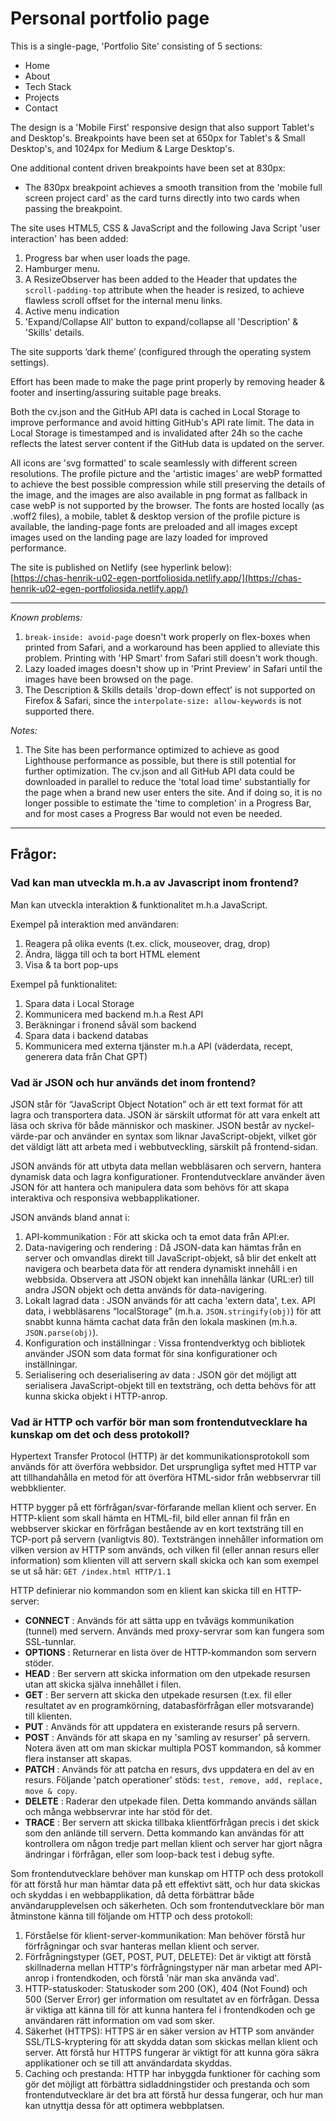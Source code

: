 # Personal portfolio page

This is a single-page, 'Portfolio Site' consisting of 5 sections:
- Home
- About
- Tech Stack
- Projects
- Contact

The design is a 'Mobile First' responsive design that also support Tablet's and Desktop's. Breakpoints have been set at 650px for Tablet's & Small Desktop's, and 1024px for Medium & Large Desktop's.  
  
One additional content driven breakpoints have been set at 830px:  
- The 830px breakpoint achieves a smooth transition from the 'mobile full screen project card' as the card turns directly into two cards when passing the breakpoint. 
  
The site uses HTML5, CSS & JavaScript and the following Java Script 'user interaction' has been added:
1. Progress bar when user loads the page.
2. Hamburger menu.
3. A ResizeObserver has been added to the Header that updates the `scroll-padding-top` attribute when the header is resized, to achieve flawless scroll offset for the internal menu links.
4. Active menu indication
5. 'Expand/Collapse All' button to expand/collapse all 'Description' & 'Skills' details.
  
The site supports ‘dark theme’ (configured through the operating system settings).  
  
Effort has been made to make the page print properly by removing header & footer and inserting/assuring suitable page breaks.  
  
Both the cv.json and the GitHub API data is cached in Local Storage to improve performance and avoid hitting GitHub's API rate limit. The data in Local Storage is timestamped and is invalidated after 24h so the cache reflects the latest server content if the GitHub data is updated on the server.
  
All icons are 'svg formatted' to scale seamlessly with different screen resolutions. The profile picture and the 'artistic images' are webP formatted to achieve the best possible compression while still preserving the details of the image, and the images are also available in png format as fallback in case webP is not supported by the browser. The fonts are hosted locally (as .woff2 files), a mobile, tablet & desktop version of the profile picture is available, the landing-page fonts are preloaded and all images except images used on the landing page are lazy loaded for improved performance.
    
The site is published on Netlify (see hyperlink below):  
[https://chas-henrik-u02-egen-portfoliosida.netlify.app/](https://chas-henrik-u02-egen-portfoliosida.netlify.app/)
  
***
*Known problems:*
1. `break-inside: avoid-page` doesn't work properly on flex-boxes when printed from Safari, and a workaround has been applied to alleviate this problem. Printing with 'HP Smart' from Safari still doesn't work though.
2. Lazy loaded images doesn't show up in 'Print Preview' in Safari until the images have been browsed on the page.
3. The Description & Skills details 'drop-down effect' is not supported on Firefox & Safari, since the `interpolate-size: allow-keywords` is not supported there.

*Notes:*
1. The Site has been performance optimized to achieve as good Lighthouse performance as possible, but there is still potential for further optimization. The cv.json and all GitHub API data could be downloaded in parallel to reduce the 'total load time' substantially for the page when a brand new user enters the site. And if doing so, it is no longer possible to estimate the 'time to completion' in a Progress Bar, and for most cases a Progress Bar would not even be needed.  
  
***

## Frågor:

### Vad kan man utveckla m.h.a av Javascript inom frontend?
Man kan utveckla interaktion & funktionalitet m.h.a JavaScript.  

Exempel på interaktion med användaren:
1. Reagera på olika events (t.ex. click, mouseover, drag, drop)
2. Ändra, lägga till och ta bort HTML element
3. Visa & ta bort pop-ups

Exempel på funktionalitet:
1. Spara data i Local Storage
2. Kommunicera med backend m.h.a Rest API
3. Beräkningar i fronend såväl som backend
4. Spara data i backend databas
5. Kommunicera med externa tjänster m.h.a API (väderdata, recept, generera data från Chat GPT)
  
  
### Vad är JSON och hur används det inom frontend?

JSON står för “JavaScript Object Notation” och är ett text format för att lagra och transportera data. JSON är särskilt utformat för att vara enkelt att läsa och skriva för både människor och maskiner. JSON består av nyckel-värde-par och använder en syntax som liknar JavaScript-objekt, vilket gör det väldigt lätt att arbeta med i webbutveckling, särskilt på frontend-sidan.  
  
JSON används för att utbyta data mellan webbläsaren och servern, hantera dynamisk data och lagra konfigurationer. Frontendutvecklare använder även JSON för att hantera och manipulera data som behövs för att skapa interaktiva och responsiva webbapplikationer.

JSON används bland annat i:
1. API-kommunikation : För att skicka och ta emot data från API:er. 
2. Data-navigering och rendering : Då JSON-data kan hämtas från en server och omvandlas direkt till JavaScript-objekt, så blir det enkelt att navigera och bearbeta data för att rendera dynamiskt innehåll i en webbsida. Observera att JSON objekt kan innehålla länkar (URL:er) till andra JSON objekt och detta används för data-navigering.
3. Lokalt lagrad data : JSON används för att cacha 'extern data', t.ex. API data, i webbläsarens “localStorage” (m.h.a. `JSON.stringify(obj)`) för att snabbt kunna hämta cachat data från den lokala maskinen (m.h.a. `JSON.parse(obj)`).
4. Konfiguration och inställningar : Vissa frontendverktyg och bibliotek använder JSON som data format för sina konfigurationer och inställningar. 
5. Serialisering och deserialisering av data : JSON gör det möjligt att serialisera JavaScript-objekt till en textsträng, och detta behövs för att kunna skicka objekt i HTTP-anrop.
  
### Vad är HTTP och varför bör man som frontendutvecklare ha kunskap om det och dess protokoll?

Hypertext Transfer Protocol (HTTP) är det kommunikationsprotokoll som används för att överföra webbsidor. Det ursprungliga syftet med HTTP var att tillhandahålla en metod för att överföra HTML-sidor från webbservrar till webbklienter.
  
HTTP bygger på ett förfrågan/svar-förfarande mellan klient och server. En HTTP-klient som skall hämta en HTML-fil, bild eller annan fil från en webbserver skickar en förfrågan bestående av en kort textsträng till en TCP-port på servern (vanligtvis 80). Textsträngen innehåller information om vilken version av HTTP som används, och vilken fil (eller annan resurs eller information) som klienten vill att servern skall skicka och kan som exempel se ut så här: `GET /index.html HTTP/1.1`  
  
HTTP definierar nio kommandon som en klient kan skicka till en HTTP-server:
- **CONNECT** : Används för att sätta upp en tvåvägs kommunikation (tunnel) med servern. Används med proxy-servrar som kan fungera som SSL-tunnlar.
- **OPTIONS** : Returnerar en lista över de HTTP-kommandon som servern stöder.
- **HEAD** : Ber servern att skicka information om den utpekade resursen utan att skicka själva innehållet i filen.
- **GET** : Ber servern att skicka den utpekade resursen (t.ex. fil eller resultatet av en programkörning, databasförfrågan eller motsvarande) till klienten.
- **PUT** : Används för att uppdatera en existerande resurs på servern.
- **POST** : Används för att skapa en ny 'samling av resurser' på servern. Notera även att om man skickar multipla POST kommandon, så kommer flera instanser att skapas.
- **PATCH** : Används för att patcha en resurs, dvs uppdatera en del av en resurs. Följande 'patch operationer' stöds: `test, remove, add, replace, move & copy`.
- **DELETE** : Raderar den utpekade filen. Detta kommando används sällan och många webbservrar inte har stöd för det.
- **TRACE** : Ber servern att skicka tillbaka klientförfrågan precis i det skick som den anlände till servern. Detta kommando kan användas för att kontrollera om någon tredje part mellan klient och server har gjort några ändringar i förfrågan, eller som loop-back test i debug syfte.

Som frontendutvecklare behöver man kunskap om HTTP och dess protokoll för att förstå hur man hämtar data på ett effektivt sätt, och hur data skickas och skyddas i en webbapplikation, då detta förbättrar både användarupplevelsen och säkerheten. Och som frontendutvecklare bör man åtminstone känna till följande om HTTP och dess protokoll:
1. Förståelse för klient-server-kommunikation: Man behöver förstå hur förfrågningar och svar hanteras mellan klient och server.
2. Förfrågningstyper (GET, POST, PUT, DELETE): Det är viktigt att förstå skillnaderna mellan HTTP's förfrågningstyper när man arbetar med API-anrop i frontendkoden, och förstå 'när man ska använda vad'.
3. HTTP-statuskoder: Statuskoder som 200 (OK), 404 (Not Found) och 500 (Server Error) ger information om resultatet av en förfrågan. Dessa är viktiga att känna till för att kunna hantera fel i frontendkoden och ge användaren rätt information om vad som sker.
4. Säkerhet (HTTPS): HTTPS är en säker version av HTTP som använder SSL/TLS-kryptering för att skydda datan som skickas mellan klient och server. Att förstå hur HTTPS fungerar är viktigt för att kunna göra säkra applikationer och se till att användardata skyddas.
5. Caching och prestanda: HTTP har inbyggda funktioner för caching som gör det möjligt att förbättra sidladdningstider och prestanda och som frontendutvecklare är det bra att förstå hur dessa fungerar, och hur man kan utnyttja dessa för att optimera webbplatsen.
